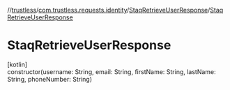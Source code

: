 //[trustless](../../../index.md)/[com.trustless.requests.identity](../index.md)/[StaqRetrieveUserResponse](index.md)/[StaqRetrieveUserResponse](-staq-retrieve-user-response.md)

# StaqRetrieveUserResponse

[kotlin]\
constructor(username: String, email: String, firstName: String, lastName: String, phoneNumber: String)
